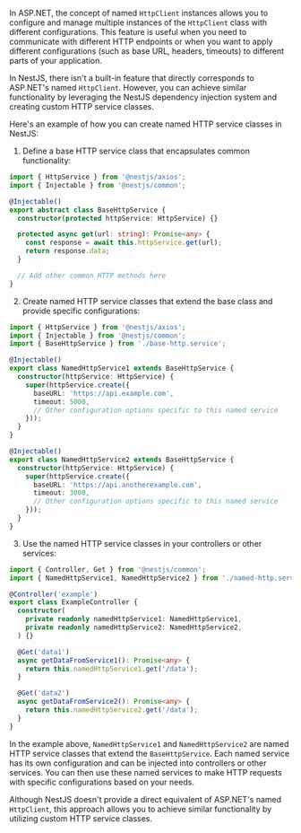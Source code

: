 In ASP.NET, the concept of named `HttpClient` instances allows you to configure and manage multiple instances of the `HttpClient` class with different configurations. This feature is useful when you need to communicate with different HTTP endpoints or when you want to apply different configurations (such as base URL, headers, timeouts) to different parts of your application.

In NestJS, there isn't a built-in feature that directly corresponds to ASP.NET's named `HttpClient`. However, you can achieve similar functionality by leveraging the NestJS dependency injection system and creating custom HTTP service classes.

Here's an example of how you can create named HTTP service classes in NestJS:

1. Define a base HTTP service class that encapsulates common functionality:

```typescript
import { HttpService } from '@nestjs/axios';
import { Injectable } from '@nestjs/common';

@Injectable()
export abstract class BaseHttpService {
  constructor(protected httpService: HttpService) {}

  protected async get(url: string): Promise<any> {
    const response = await this.httpService.get(url);
    return response.data;
  }

  // Add other common HTTP methods here
}
```

2. Create named HTTP service classes that extend the base class and provide specific configurations:

```typescript
import { HttpService } from '@nestjs/axios';
import { Injectable } from '@nestjs/common';
import { BaseHttpService } from './base-http.service';

@Injectable()
export class NamedHttpService1 extends BaseHttpService {
  constructor(httpService: HttpService) {
    super(httpService.create({
      baseURL: 'https://api.example.com',
      timeout: 5000,
      // Other configuration options specific to this named service
    }));
  }
}

@Injectable()
export class NamedHttpService2 extends BaseHttpService {
  constructor(httpService: HttpService) {
    super(httpService.create({
      baseURL: 'https://api.anotherexample.com',
      timeout: 3000,
      // Other configuration options specific to this named service
    }));
  }
}
```

3. Use the named HTTP service classes in your controllers or other services:

```typescript
import { Controller, Get } from '@nestjs/common';
import { NamedHttpService1, NamedHttpService2 } from './named-http.service';

@Controller('example')
export class ExampleController {
  constructor(
    private readonly namedHttpService1: NamedHttpService1,
    private readonly namedHttpService2: NamedHttpService2,
  ) {}

  @Get('data1')
  async getDataFromService1(): Promise<any> {
    return this.namedHttpService1.get('/data');
  }

  @Get('data2')
  async getDataFromService2(): Promise<any> {
    return this.namedHttpService2.get('/data');
  }
}
```

In the example above, `NamedHttpService1` and `NamedHttpService2` are named HTTP service classes that extend the `BaseHttpService`. Each named service has its own configuration and can be injected into controllers or other services. You can then use these named services to make HTTP requests with specific configurations based on your needs.

Although NestJS doesn't provide a direct equivalent of ASP.NET's named `HttpClient`, this approach allows you to achieve similar functionality by utilizing custom HTTP service classes.
